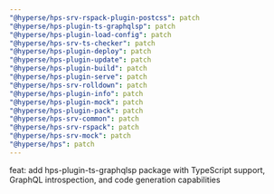 ```yaml
---
"@hyperse/hps-srv-rspack-plugin-postcss": patch
"@hyperse/hps-plugin-ts-graphqlsp": patch
"@hyperse/hps-plugin-load-config": patch
"@hyperse/hps-srv-ts-checker": patch
"@hyperse/hps-plugin-deploy": patch
"@hyperse/hps-plugin-update": patch
"@hyperse/hps-plugin-build": patch
"@hyperse/hps-plugin-serve": patch
"@hyperse/hps-srv-rolldown": patch
"@hyperse/hps-plugin-info": patch
"@hyperse/hps-plugin-mock": patch
"@hyperse/hps-plugin-pack": patch
"@hyperse/hps-srv-common": patch
"@hyperse/hps-srv-rspack": patch
"@hyperse/hps-srv-mock": patch
"@hyperse/hps": patch
---
```


feat: add hps-plugin-ts-graphqlsp package with TypeScript support, GraphQL introspection, and code generation capabilities